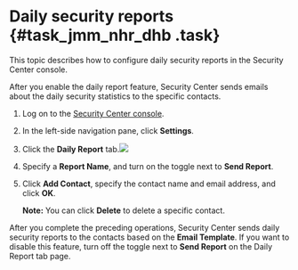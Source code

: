 # Daily security reports {#task_jmm_nhr_dhb .task}

This topic describes how to configure daily security reports in the Security Center console.

After you enable the daily report feature, Security Center sends emails about the daily security statistics to the specific contacts.

1.  Log on to the [Security Center console](https://partners-intl.console.aliyun.com/#/sas). 
2.  In the left-side navigation pane, click **Settings**. 
3.  Click the **Daily Report** tab.![](images/41268_en-US.png)

 
4.  Specify a **Report Name**, and turn on the toggle next to **Send Report**. 
5.  Click **Add Contact**, specify the contact name and email address, and click **OK**. 

    **Note:** You can click **Delete** to delete a specific contact.


After you complete the preceding operations, Security Center sends daily security reports to the contacts based on the **Email Template**. If you want to disable this feature, turn off the toggle next to **Send Report** on the Daily Report tab page.

